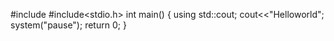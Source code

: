 #include<iostream>
#include<stdio.h>
int main()
{
    using std::cout;
    cout<<"Helloworld";
    system("pause");
    return 0;
}
